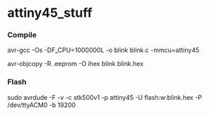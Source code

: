 # attiny45_stuff

### Compile
avr-gcc -Os -DF_CPU=1000000L -o blink blink.c -mmcu=attiny45

avr-objcopy -R .eeprom -O ihex blink blink.hex
### Flash
sudo avrdude -F -v -c stk500v1 -p attiny45 -U flash:w:blink.hex -P /dev/ttyACM0 -b 19200 
